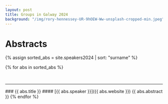 ```yaml
---
layout: post
title: Groups in Galway 2024
background: "/img/rory-hennessey-UR-9hOEW-Ww-unsplash-cropped-min.jpeg"
---
```


# Abstracts

{% assign sorted_abs = site.speakers2024 | sort: "surname" %}

{% for abs in sorted_abs %}

<br>

---


<span id="{{ abs.surname }}">
### {{ abs.title }}
#### [{{ abs.speaker }}]({{ abs.website }})
{{ abs.abstract }}
{% endfor %}